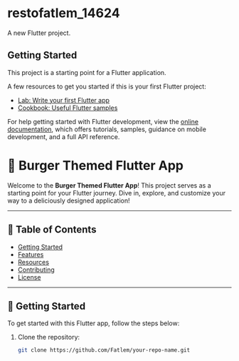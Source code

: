 # restofatlem_14624

A new Flutter project.

## Getting Started

This project is a starting point for a Flutter application.

A few resources to get you started if this is your first Flutter project:

- [Lab: Write your first Flutter app](https://docs.flutter.dev/get-started/codelab)
- [Cookbook: Useful Flutter samples](https://docs.flutter.dev/cookbook)

For help getting started with Flutter development, view the
[online documentation](https://docs.flutter.dev/), which offers tutorials,
samples, guidance on mobile development, and a full API reference.

# 🍔 Burger Themed Flutter App

Welcome to the **Burger Themed Flutter App**! This project serves as a starting point for your Flutter journey. Dive in, explore, and customize your way to a deliciously designed application!

---

## 📖 Table of Contents

- [Getting Started](#getting-started)
- [Features](#features)
- [Resources](#resources)
- [Contributing](#contributing)
- [License](#license)

---

## 🚀 Getting Started

To get started with this Flutter app, follow the steps below:

1. Clone the repository:
   ```bash
   git clone https://github.com/Fatlem/your-repo-name.git
